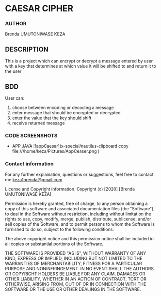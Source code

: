 # CAESAR CIPHER

### AUTHOR
Brenda UMUTONIWASE KEZA

## DESCRIPTION
This is a project which can encrypt or decrypt a message entered by user with a key that determines at which value it will be shifted to and return it to the user

## BDD
User can:
1. choose between encoding or decoding a message
2. enter message that should be encrypted or decrypted
3. enter the value that the key should shift
4. receive returned message

### CODE SCREENSHOTS

* APP.JAVA
![appCaesar](x-special/nautilus-clipboard
copy
file:///home/keza/Pictures/AppCeaser.png
)

### Contact information
For any further explaination, questions or suggestions, feel free to contact me keza1brenda@gmail.com

License and Copyright information.
Copyright (c) [2020] [Brenda UMUTONIWASE KEZA]

Permission is hereby granted, free of charge, to any person obtaining a copy of this software and associated documentation files (the "Software"), to deal in the Software without restriction, including without limitation the rights to use, copy, modify, merge, publish, distribute, sublicense, and/or sell copies of the Software, and to permit persons to whom the Software is furnished to do so, subject to the following conditions:

The above copyright notice and this permission notice shall be included in all copies or substantial portions of the Software.

THE SOFTWARE IS PROVIDED "AS IS", WITHOUT WARRANTY OF ANY KIND, EXPRESS OR IMPLIED, INCLUDING BUT NOT LIMITED TO THE WARRANTIES OF MERCHANTABILITY, FITNESS FOR A PARTICULAR PURPOSE AND NONINFRINGEMENT. IN NO EVENT SHALL THE AUTHORS OR COPYRIGHT HOLDERS BE LIABLE FOR ANY CLAIM, DAMAGES OR OTHER LIABILITY, WHETHER IN AN ACTION OF CONTRACT, TORT OR OTHERWISE, ARISING FROM, OUT OF OR IN CONNECTION WITH THE SOFTWARE OR THE USE OR OTHER DEALINGS IN THE SOFTWARE.
